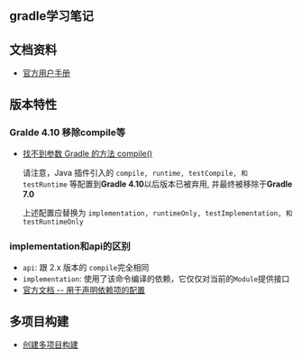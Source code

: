 gradle学习笔记
---
## 文档资料
* [官方用户手册](https://docs.gradle.org/current/userguide/userguide.html)
## 版本特性
### Gralde 4.10 移除compile等
* [找不到参数 Gradle 的方法 compile()](https://stackoverflow.com/questions/23796404/could-not-find-method-compile-for-arguments-gradle)

  请注意，Java 插件引入的 `compile, runtime, testCompile, 和 testRuntime` 等配置到**Gradle 4.10**以后版本已被弃用, 并最终被移除于**Gradle 7.0**

  上述配置应替换为 `implementation, runtimeOnly, testImplementation, 和 testRuntimeOnly`

### implementation和api的区别
* `api`: 跟 2.x 版本的 `compile`完全相同
* `implementation`: 使用了该命令编译的依赖，它仅仅对当前的`Module`提供接口
* [官方文档 -- 用于声明依赖项的配置](https://docs.gradle.org/current/userguide/java_library_plugin.html#sec:java_library_configurations_graph)
## 多项目构建
* [创建多项目构建](https://docs.gradle.org/current/userguide/multi_project_builds.html)